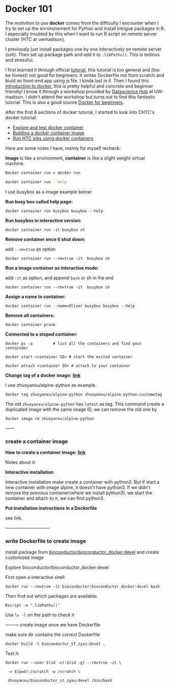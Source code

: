# Docker 101

The motivtion to use __docker__ comes from the difficulty I encounter when I try to set up the enrvironement for Python and install intrigue packages in R. I especially troubled by this when I want to run R script on remote server cluster (HTC at uwmadison). 



I previously just install packages one by one interactively on remote server (ssh). Then set up package path and add it to `.libPaths()`. This is tedious and stressful.



I first learned it through official [tutorial](https://docs.docker.com/get-started/), this tutorial is too general and (too be honest) not good for beginners. It writes Dockerfile not from scratch and biuld an front-end app using js file. I kinda lost in it. Then I found this [introduction to docker](https://carpentries-incubator.github.io/docker-introduction/), this is pretty helpful and concrete and beginner friendly! I know it through a workshop provided by [Datascience Hub](https://datascience.wisc.edu/hub/) at UW-madison. I didn't attend the workshop but turns out to find this fantastic tutorial. This is also a good source [Docker for beginners](https://docker-curriculum.com).

After the first 6 sections of docker tutorial, I started to look into CHTC's docker tutorial: 
 - [Explore and test docker container](https://chtc.cs.wisc.edu/uw-research-computing/docker-test.html)
 - [Building a docker container image](https://chtc.cs.wisc.edu/uw-research-computing/docker-build.html)
 - [Run HTC jobs using docker containers](https://chtc.cs.wisc.edu/uw-research-computing/docker-jobs.html)

Here are some notes I have, mainly for myself recheck:

__Image__ is like a environment, __container__ is like a slight weight virtual machine.



```bash
Docker container run = docker run

docker container run --help
```



I use busybox as a image example below:

**Run busy box called help page:**

```
docker container run busybox busybox --help    
```



**Run busybox in interactive version:**

```
docker container run -it busybox sh
```



**Remove container once it shut down:**

add `--rm=true` as option

```
docker container run --rm=true -it  busybox sh
```

 

**Run a image container as interactive mode:**

add `-it` as option, and append `bash` or sh in the end

```
docker container run --rm=true -it  busybox sh
```



**Assign a name to container:**

```
docker container run --name=Oliver busybox busybox --help
```



**Remove all containers:**

```
docker container prune
```



**Connected to a stoped container:**

```
docker ps -a         # list all the containers and find your containder

docker start <container ID> # start the exited container 

docker attach <container ID> # attach to your container
```







**Change tag of a docker image:** [**link**](https://stackoverflow.com/questions/25211198/docker-how-to-change-repository-name-or-rename-image)

I use zhuoyanxu/alpine-python as example. 

```
docker tag zhuoyanxu/alpine-python zhuoyanxu/alpine-python:custometag
```



The old `zhuoyanxu/alpine-python` has `latest` as tag. This command create a duplicated image with the same image ID, we can remove the old one by 

```
docker image rm zhuoyanxu/alpine-python     
```

——

### create a container image

**How to create a container image:** [**link**](https://carpentries-incubator.github.io/docker-introduction/creating-container-images/index.html)

Notes about it:

**Interactive installation** 

Interactive installation make create a container with python3. But if start a new container with image alpine, it doesn’t have python3. If we didn’t remove the previous container(where we install python3), we start the container and attach to it, we can find python3.



**Put installation instructions in a Dockerfile**

see link.



——————————

### write Dockerfile to create image

install package from [bioconductor/bioconductor_docker:devel](https://hub.docker.com/r/bioconductor/bioconductor_docker) and create customized image

Explore bioconductor/bioconductor_docker:devel

First open a interactive shell:

```
docker run --rm=true -it bioconductor/bioconductor_docker:devel bash
```

Then find out which packages are available:

```
Rscript -e ".libPaths()"
```

Use `ls -l` on the path to check it



——— create image once we have Dockerfile

make sure dir contains the correct Dockerfile

```
docker build -t bioconductor_ST_zyxu:devel .
```

 

Test it:

```
docker run --user $(id -u):$(id -g) --rm=true -it \

 -v $(pwd):/scratch -w /scratch \

 zhuoyanxu/bioconductor_st_zyxu:devel /bin/bash
```

